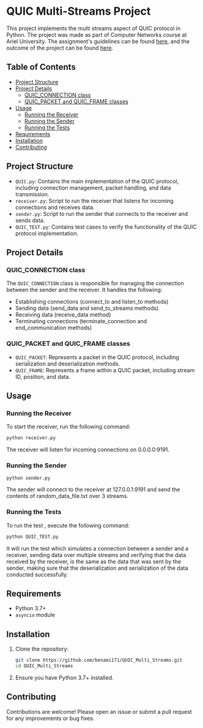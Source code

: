 # QUIC Multi-Streams Project

This project implements the multi streams aspect of QUIC protocol in Python.
The project was made as part of Computer Networks course at Ariel University.
The assignment's guidelines can be found [here](project_guidelines.pdf), and the outcome of the project can be found [here](project_outcome.pdf).
## Table of Contents
- [Project Structure](#project-structure)
- [Project Details](#project-details)
  - [QUIC_CONNECTION class](#quic_connection-class)
  - [QUIC_PACKET and QUIC_FRAME classes](#quic_packet-and-quic_frame-classes)
- [Usage](#usage)
  - [Running the Receiver](#running-the-receiver)
  - [Running the Sender](#running-the-sender)
  - [Running the Tests](#running-the-tests)
- [Requirements](#requirements)
- [Installation](#installation)
- [Contributing](#contributing)

## Project Structure

- `QUIC.py`: Contains the main implementation of the QUIC protocol, including connection management, packet handling, and data transmission.
- `receiver.py`: Script to run the receiver that listens for incoming connections and receives data.
- `sender.py`: Script to run the sender that connects to the receiver and sends data.
- `QUIC_TEST.py`: Contains test cases to verify the functionality of the QUIC protocol implementation.

## Project Details

### QUIC_CONNECTION class

The `QUIC_CONNECTION` class is responsible for managing the connection between the sender and the receiver. It handles the following:
- Establishing connections (connect_to and listen_to methods)
- Sending data (send_data and send_to_streams methods)
- Receiving data (receive_data method)
- Terminating connections (terminate_connection and end_communication methods)

### QUIC_PACKET and QUIC_FRAME classes
- `QUIC_PACKET`: Represents a packet in the QUIC protocol, including serialization and deserialization methods.
- `QUIC_FRAME`: Represents a frame within a QUIC packet, including stream ID, position, and data.

## Usage

### Running the Receiver

To start the receiver, run the following command:
```sh
python receiver.py
```
The receiver will listen for incoming connections on 0.0.0.0:9191. 

### Running the Sender

```aiignore
python sender.py
```
The sender will connect to the receiver at 127.0.0.1:9191 and send the contents of random_data_file.txt over 3 streams.

### Running the Tests

To run the test , execute the following command:
```sh
python QUIC_TEST.py
```

It will run the test which simulates a connection between a sender and a receiver, sending data over multiple streams and verifying that the data received by the receiver, is the same as the data that was sent by the sender, making sure that the deserialization and serialization of the data conducted successfully.


## Requirements

- Python 3.7+
- `asyncio` module

## Installation

1. Clone the repository:
    ```sh
    git clone https://github.com/benami171/QUIC_Multi_Streams.git
    cd QUIC_Multi_Streams
    ```

2. Ensure you have Python 3.7+ installed.


## Contributing
Contributions are welcome! Please open an issue or submit a pull request for any improvements or bug fixes.
